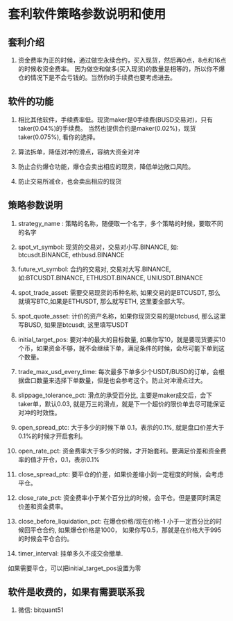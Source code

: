 # 套利软件策略参数说明和使用

## 套利介绍
1. 资金费率为正的时候，通过做空永续合约，买入现货，然后再0点，8点和16点的时候收资金费率。
   因为做空和做多(买入现货)的数量是相等的，所以你不爆仓的情况下是不会亏钱的。当然你的手续费也要考虑进去。
   

## 软件的功能
1. 相比其他软件，手续费率低。现货maker是0手续费(BUSD交易对)，只有taker(0.04%)的手续费。
   当然也提供合约是maker(0.02%)，现货taker(0.075%), 看你的选择。
   
2. 算法拆单，降低对冲的滑点，容纳大资金对冲

3. 防止合约爆仓功能，爆仓会卖出相应的现货，降低单边敞口风险。

4. 防止交易所减仓，也会卖出相应的现货


## 策略参数说明

1. strategy_name : 策略的名称，随便取一个名字，多个策略的时候，要取不同的名字

2. spot_vt_symbol: 现货的交易对，交易对小写.BINANCE, 如: btcusdt.BINANCE,
   ethbusd.BINANCE
3. future_vt_symbol: 合约的交易对, 交易对大写.BINANCE, 如:BTCUSDT.BINANCE,
   ETHUSDT.BINANCE, UNIUSDT.BINANCE
   
4. spot_trade_asset: 需要交易现货的币种名称, 如果交易的是BTCUSDT,
   那么就填写BTC,如果是ETHUSDT, 那么就写ETH, 这里要全部大写。
 
5. spot_quote_asset: 计价的资产名称，如果你现货交易的是btcbusd,
   那么这里写BUSD, 如果是btcusdt, 这里填写USDT
 
6. initial_target_pos: 要对冲的最大的目标数量,
   如果你写10，就是要现货要买10个币，如果资金不够，就不会继续下单，满足条件的时候，会尽可能下单到这个数量。
   
7. trade_max_usd_every_time:
   每次最多下单多少个USDT/BUSD的订单，会根据盘口数量来选择下单数量，但是也会参考这个。防止对冲滑点过大。
   
8. slippage_tolerance_pct: 滑点的承受百分比,
   主要是maker成交后，会下taker单，默认0.03,
   就是万三的滑点，就是下一个超价的限价单去尽可能保证对冲的时效性。
   
9. open_spread_ptc: 大于多少的时候下单 0.1，表示的0.1%,
   就是盘口价差大于0.1%的时候才开启套利。
   
10. open_rate_pct:
    资金费率大于多少的时候，才开始套利。要满足价差和资金费率的值才开仓，0.1，表示0.1%
    
11. close_spread_ptc: 要平仓的价差，如果价差缩小到一定程度的时候，会考虑平仓。

12. close_rate_pct:
    资金费率小于某个百分比的时候，会平仓。但是要同时满足价差和资金费率。
    
13. close_before_liquidation_pct: 在爆仓价格/现在价格-1
    小于一定百分比的时候回平仓合约, 如果爆仓价格是1000，
    如果你写0.5，那就是在价格大于995的时候会平仓合约。
    
14. timer_interval: 挂单多久不成交会撤单.
   

如果需要平仓，可以把initial_target_pos设置为零

## 软件是收费的，如果有需要联系我

1. 微信: bitquant51





   
